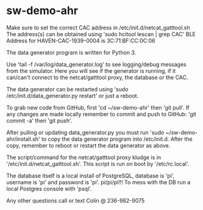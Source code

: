 # sw-demo-ahr

Make sure to set the correct CAC address in /etc/init.d/netcat_gatttool.sh
The address(s) can be obtained using 'sudo hcitool lescan | grep CAC'
BLE Address for HAVEN-CAC-1939-0004 is 3C:71:BF:CC:0C:06

The data generator program is written for Python 3.

Use 'tail -f /var/log/data_generator.log' to see logging/debug messages from the simulator.  Here you will see if the generator is running, if it can/can't connect to the netcat/gatttool proxy, the database or the CAC.

The data generator can be restarted using 'sudo /etc/init.d/data_generator.py restart' or just a reboot.

To grab new code from GitHub, first 'cd ~/sw-demo-ahr' then 'git pull'.  If any changes are made locally remember to commit and push to GitHub: 'git commit -a' then 'git push'.

After pulling or updating data_generator.py you must run 'sudo ~/sw-demo-ahr/install.sh' to copy the data generator program into /etc/init.d.  After the copy, remember to reboot or restart the data generator as above.

The script/command for the netcat/gatttool proxy kludge is in '/etc/init.d/netcat_gatttool.sh'.  This script is run on boot by '/etc/rc.local'.

The database itself is a local install of PostgreSQL, database is 'pi', username is 'pi' and password is 'pi'.  pi/pi/pi!!!  To mess with the DB run a local Postgres console with 'psql'.

Any other questions call or text Colin @ 236-982-9075

